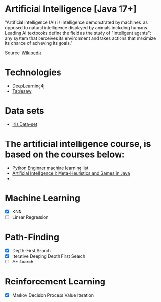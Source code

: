 # Artificial Intelligence [Java 17+]

"Artificial intelligence (AI) is intelligence demonstrated by machines, 
as opposed to natural intelligence displayed by animals including humans. 
Leading AI textbooks define the field as the study of "intelligent agents": 
any system that perceives its environment and takes actions that maximize 
its chance of achieving its goals."

Source: [Wikipedia](https://en.wikipedia.org/wiki/Artificial_intelligence)

# Technologies

* [DeepLearning4j](https://github.com/eclipse/deeplearning4j)
* [Tablesaw](https://github.com/jtablesaw/tablesaw)

# Data sets

* [Iris Data-set](https://archive.ics.uci.edu/ml/datasets/iris)

# The artificial intelligence course, is based on the courses below:

* [Python Enginner machine learning list](https://www.youtube.com/watch?v=ngLyX54e1LU&list=PLqnslRFeH2Upcrywf-u2etjdxxkL8nl7E&ab_channel=PythonEngineer)
* [Artificial Intelligence I: Meta-Heuristics and Games in Java](https://www.udemy.com/course/artificial-intelligence-games-in-java/)
* [ ](https://www.udemy.com/course/artificial-intelligence-iv-reinforcement-learning-in-java)

# Machine Learning

- [X] KNN
- [ ] Linear Regression 

# Path-Finding

- [X] Depth-First Search
- [X] Iterative Deeping Depth First Search
- [ ] A* Search

# Reinforcement Learning

- [X] Markov Decision Process Value Iteration
